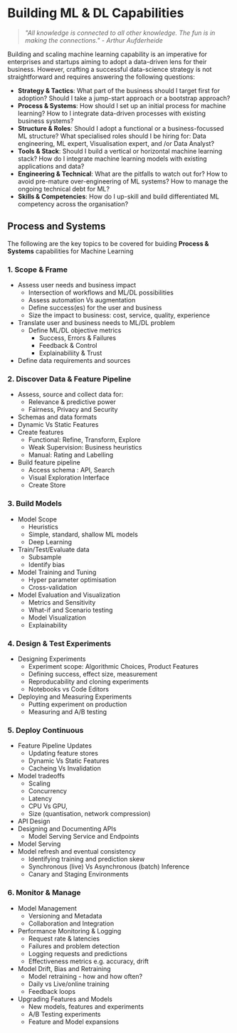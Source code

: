 #  Building ML & DL Capabilities

> *"All knowledge is connected to all other knowledge. The fun is in making the connections." - Arthur Aufderheide*


Building and scaling machine learning capability is an imperative for enterprises and startups aiming to adopt a data-driven lens for their business. However, crafting a successful data-science strategy is not straightforward and requires answering the following questions:

- **Strategy & Tactics**: What part of the business should I target first for adoption? Should I take a jump-start approach or a bootstrap approach?
- **Process & Systems**: How should I set up an initial process for machine learning? How to I integrate data-driven processes with existing business systems?
- **Structure & Roles**: Should I adopt a functional or a business-focussed ML structure? What specialised roles should I be hiring for: Data engineering, ML expert, Visualisation expert, and /or Data Analyst?
- **Tools & Stack**: Should I build a vertical or horizontal machine learning stack? How do I integrate machine learning models with existing applications and data? 
- **Engineering & Technical**: What are the pitfalls to watch out for? How to avoid pre-mature over-engineering of ML systems? How to manage the ongoing technical debt for ML?
- **Skills & Competencies**: How do I up-skill and build differentiated ML competency across the organisation?



## Process and Systems

The following are the key topics to be covered for buiding **Process & Systems** capabilities for Machine Learning

### 1. Scope & Frame

- Assess user needs and business impact
  - Intersection of workflows and ML/DL possibilities
  - Assess automation Vs augmentation
  - Define success(es) for the user and business
  - Size the impact to business: cost, service, quality, experience
- Translate user and business needs to ML/DL problem
  - Define ML/DL objective metrics
    - Success, Errors & Failures
    - Feedback & Control
    - Explainabiliity & Trust
- Define data requirements and sources    

### 2. Discover Data & Feature Pipeline

- Assess, source and collect data for:
  - Relevance & predictive power
  - Fairness, Privacy and Security
- Schemas and data formats
- Dynamic Vs Static Features
- Create features 
  - Functional: Refine, Transform, Explore
  - Weak Supervision: Business heuristics
  - Manual: Rating and Labelling
- Build feature pipeline
  - Access schema : API, Search
  - Visual Exploration Interface
  - Create Store

### 3. Build Models

- Model Scope
  - Heuristics
  - Simple, standard, shallow ML models
  - Deep Learning
- Train/Test/Evaluate data
  - Subsample
  - Identify bias
- Model Training and Tuning
  - Hyper parameter optimisation
  - Cross-validation
- Model Evaluation and Visualization
  - Metrics and Sensitivity
  - What-if and Scenario testing
  - Model Visualization
  - Explainability

### 4. Design & Test Experiments

- Designing Experiments
  - Experiment scope: Algorithmic Choices, Product Features
  - Defining success, effect size, measurement
  - Reproducability and cloning experiments
  - Notebooks vs Code Editors
- Deploying and Measuring Experiments
  - Putting experiment on production
  - Measuring and A/B testing

### 5. Deploy Continuous

- Feature Pipeline Updates
  - Updating feature stores
  - Dynamic Vs Static Features
  - Cacheing Vs Invalidation
- Model tradeoffs 
  - Scaling 
  - Concurrency
  - Latency
  - CPU Vs GPU,
  - Size (quantisation, network compression)
- API Design
- Designing and Documenting APIs
  - Model Serving Service and Endpoints
- Model Serving
- Model refresh and eventual consistency
  - Identifying training and prediction skew
  - Synchronous (live) Vs Asynchronous (batch) Inference
  - Canary and Staging Environments
  

### 6. Monitor & Manage 

- Model Management
  - Versioning and Metadata
  - Collaboration and Integration
- Performance Monitoring & Logging
  - Request rate & latencies
  - Failures and problem detection
  - Logging requests and predictions
  - Effectiveness metrics e.g. accuracy, drift
- Model Drift, Bias and Retraining
  - Model retraining - how and how often?
  - Daily vs Live/online training
  - Feedback loops
- Upgrading Features and Models
  - New models, features and experiments
  - A/B Testing experiments
  - Feature and Model expansions
